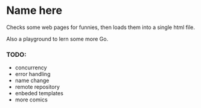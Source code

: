 # Name here

Checks some web pages for funnies, then loads them into a single html file.

Also a playground to lern some more Go.

### TODO:

 - concurrency
 - error handling
 - name change
 - remote repository
 - enbeded templates
 - more comics
